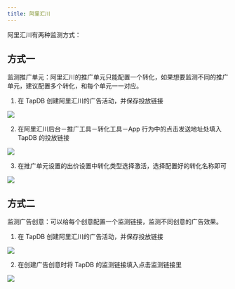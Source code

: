 ```yaml
---
title: 阿里汇川
---
```


阿里汇川有两种监测方式：

## 方式一

监测推广单元：阿里汇川的推广单元只能配置一个转化，如果想要监测不同的推广单元，建议配置多个转化，和每个单元一一对应。

1. 在 TapDB 创建阿里汇川的广告活动，并保存投放链接

![](https://static.tapdb.net/web/res/img/upload/2018/03/13/16.jpg)

2. 在阿里汇川后台－推广工具－转化工具－App 行为中的点击发送地址处填入 TapDB 的投放链接

![](https://static.tapdb.net/web/res/img/upload/2018/03/13/14.jpg)

3. 在推广单元设置的出价设置中转化类型选择激活，选择配置好的转化名称即可

![](https://static.tapdb.net/web/res/img/upload/2018/03/13/15.jpg)

## 方式二

监测广告创意：可以给每个创意配置一个监测链接，监测不同创意的广告效果。

1. 在 TapDB 创建阿里汇川的广告活动，并保存投放链接

![](https://static.tapdb.net/web/res/img/upload/2018/03/13/16.jpg)

2. 在创建广告创意时将 TapDB 的监测链接填入点击监测链接里

![](https://static.tapdb.net/web/res/img/upload/2018/03/13/17.jpg)
